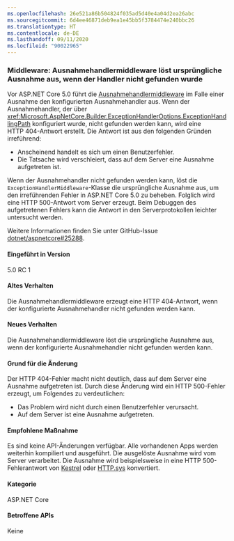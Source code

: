 ```yaml
---
ms.openlocfilehash: 26e521a86b504824f035ad5d40e4a04d2ea26abc
ms.sourcegitcommit: 6d4ee46871deb9ea1e45bb5f3784474e240bbc26
ms.translationtype: HT
ms.contentlocale: de-DE
ms.lasthandoff: 09/11/2020
ms.locfileid: "90022965"
---
```

### <a name="middleware-exception-handler-middleware-throws-original-exception-if-handler-not-found"></a>Middleware: Ausnahmehandlermiddleware löst ursprüngliche Ausnahme aus, wenn der Handler nicht gefunden wurde

Vor ASP.NET Core 5.0 führt die [Ausnahmehandlermiddleware](xref:Microsoft.AspNetCore.Builder.ExceptionHandlerExtensions.UseExceptionHandler%2A) im Falle einer Ausnahme den konfigurierten Ausnahmehandler aus. Wenn der Ausnahmehandler, der über <xref:Microsoft.AspNetCore.Builder.ExceptionHandlerOptions.ExceptionHandlingPath> konfiguriert wurde, nicht gefunden werden kann, wird eine HTTP 404-Antwort erstellt. Die Antwort ist aus den folgenden Gründen irreführend:

* Anscheinend handelt es sich um einen Benutzerfehler.
* Die Tatsache wird verschleiert, dass auf dem Server eine Ausnahme aufgetreten ist.

Wenn der Ausnahmehandler nicht gefunden werden kann, löst die `ExceptionHandlerMiddleware`-Klasse die ursprüngliche Ausnahme aus, um den irreführenden Fehler in ASP.NET Core 5.0 zu beheben. Folglich wird eine HTTP 500-Antwort vom Server erzeugt. Beim Debuggen des aufgetretenen Fehlers kann die Antwort in den Serverprotokollen leichter untersucht werden.

Weitere Informationen finden Sie unter GitHub-Issue [dotnet/aspnetcore#25288](https://github.com/dotnet/aspnetcore/issues/25288).

#### <a name="version-introduced"></a>Eingeführt in Version

5.0 RC 1

#### <a name="old-behavior"></a>Altes Verhalten

Die Ausnahmehandlermiddleware erzeugt eine HTTP 404-Antwort, wenn der konfigurierte Ausnahmehandler nicht gefunden werden kann.

#### <a name="new-behavior"></a>Neues Verhalten

Die Ausnahmehandlermiddleware löst die ursprüngliche Ausnahme aus, wenn der konfigurierte Ausnahmehandler nicht gefunden werden kann.

#### <a name="reason-for-change"></a>Grund für die Änderung

Der HTTP 404-Fehler macht nicht deutlich, dass auf dem Server eine Ausnahme aufgetreten ist. Durch diese Änderung wird ein HTTP 500-Fehler erzeugt, um Folgendes zu verdeutlichen:

* Das Problem wird nicht durch einen Benutzerfehler verursacht.
* Auf dem Server ist eine Ausnahme aufgetreten.

#### <a name="recommended-action"></a>Empfohlene Maßnahme

Es sind keine API-Änderungen verfügbar. Alle vorhandenen Apps werden weiterhin kompiliert und ausgeführt. Die ausgelöste Ausnahme wird vom Server verarbeitet. Die Ausnahme wird beispielsweise in eine HTTP 500-Fehlerantwort von [Kestrel](/aspnet/core/fundamentals/servers/kestrel) oder [HTTP.sys](/aspnet/core/fundamentals/servers/httpsys) konvertiert.

#### <a name="category"></a>Kategorie

ASP.NET Core

#### <a name="affected-apis"></a>Betroffene APIs

Keine

<!--

#### Affected APIs

Not detectable via API analysis

-->
